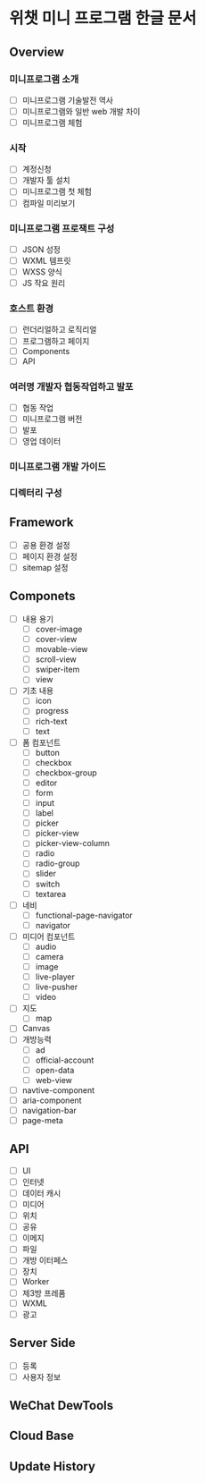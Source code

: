 # 위챗 미니 프로그램 한글 문서
## Overview
 ### 미니프로그램 소개
   - [ ] 미니프로그램 기술발전 역사
   - [ ] 미니프로그램와 일반 web 개발 차이
   - [ ] 미니프로그램 체험

### 시작
- [ ] 계정신청
- [ ] 개발자 툴 설치
- [ ] 미니프로그램 첫 체험
- [ ] 컴파일 미리보기
### 미니프로그램 프로잭트 구성
- [ ] JSON 성정
- [ ] WXML 템프릿
- [ ] WXSS 양식
- [ ] JS 작요 원리
### 호스트 환경
- [ ] 런더리얼하고 로직리얼
- [ ] 프로그램하고 페이지
- [ ] Components
- [ ] API 
### 여러명 개발자 협동작업하고 발포
- [ ] 협동 작업
- [ ] 미니프로그램 버전
- [ ] 발포 
- [ ] 영업 데이터
### 미니프로그램 개발 가이드
### 디렉터리 구성
## Framework
- [ ] 공용 환경 설정
- [ ] 페이지 환경 설정
- [ ] sitemap 설정
## Componets
- [ ] 내용 용기
    - [ ] cover-image
    - [ ] cover-view
    - [ ] movable-view
    - [ ] scroll-view
    - [ ] swiper-item
    - [ ] view
 - [ ] 기초 내용
    - [ ] icon
    - [ ] progress
    - [ ] rich-text
    - [ ] text
 - [ ] 폼 컴포넌트
    - [ ] button
    - [ ] checkbox
    - [ ] checkbox-group
    - [ ] editor
    - [ ] form
    - [ ] input
    - [ ] label
    - [ ] picker
    - [ ] picker-view
    - [ ] picker-view-column
    - [ ] radio
    - [ ] radio-group
    - [ ] slider
    - [ ] switch
    - [ ] textarea
 - [ ] 네비
    - [ ] functional-page-navigator
    - [ ] navigator
 - [ ] 미디어 컴포넌트
     - [ ] audio
     - [ ] camera
     - [ ] image
     - [ ] live-player
     - [ ] live-pusher
     - [ ] video
  - [ ] 지도
    - [ ] map
  - [ ] Canvas
  - [ ] 개방능력
    - [ ] ad
    - [ ] official-account
    - [ ] open-data
    - [ ] web-view
   - [ ] navtive-component 
   - [ ] aria-component
   - [ ] navigation-bar
   - [ ] page-meta
## API
  - [ ] UI
  - [ ] 인터넷
  - [ ] 데이터 캐시
  - [ ] 미디어
  - [ ] 위치
  - [ ] 공유
  - [ ] 이메지
  - [ ] 파일
  - [ ] 개방 이터페스
  - [ ] 장치
  - [ ] Worker
  - [ ] 제3방 프레품
  - [ ] WXML
  - [ ] 광고
## Server Side
- [ ] 등록
- [ ] 사용자 정보
## WeChat DewTools
## Cloud Base
## Update History
